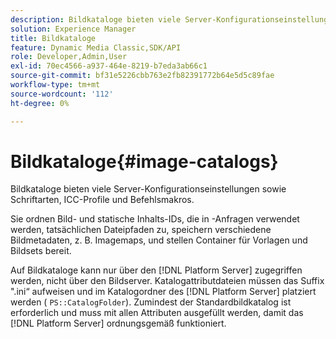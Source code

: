 ```yaml
---
description: Bildkataloge bieten viele Server-Konfigurationseinstellungen sowie Schriftarten, ICC-Profile und Befehlsmakros.
solution: Experience Manager
title: Bildkataloge
feature: Dynamic Media Classic,SDK/API
role: Developer,Admin,User
exl-id: 70ec4566-a937-464e-8219-b7eda3ab66c1
source-git-commit: bf31e5226cbb763e2fb82391772b64e5d5c89fae
workflow-type: tm+mt
source-wordcount: '112'
ht-degree: 0%

---
```


# Bildkataloge{#image-catalogs}

Bildkataloge bieten viele Server-Konfigurationseinstellungen sowie Schriftarten, ICC-Profile und Befehlsmakros.

Sie ordnen Bild- und statische Inhalts-IDs, die in -Anfragen verwendet werden, tatsächlichen Dateipfaden zu, speichern verschiedene Bildmetadaten, z. B. Imagemaps, und stellen Container für Vorlagen und Bildsets bereit.

Auf Bildkataloge kann nur über den [!DNL Platform Server] zugegriffen werden, nicht über den Bildserver. Katalogattributdateien müssen das Suffix &quot;.ini“ aufweisen und im Katalogordner des [!DNL Platform Server] platziert werden ( `PS::CatalogFolder`). Zumindest der Standardbildkatalog ist erforderlich und muss mit allen Attributen ausgefüllt werden, damit das [!DNL Platform Server] ordnungsgemäß funktioniert.
